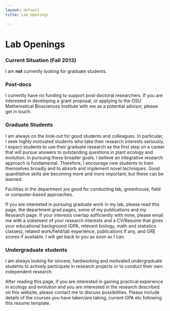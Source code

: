 ```yaml
---
layout: default
title: Lab Openings

---
```


# Lab Openings

### Current Situation (Fall 2013)

I am **not** currently looking for graduate students.


### Post-docs
I currently have no funding to support post-doctoral researchers. If you are interested in developing a grant proposal, or applying to the OSU Mathematical Biosciences Institute with me as a potential advisor, please get in touch.


### Graduate Students
I am always on the look-out for good students and colleagues. In particular, I seek highly motivated students who take their research interests seriously. I expect students to use their graduate research as the first step on a career that will pursue answers to outstanding questions in plant ecology and evolution. In pursuing these broader goals, I believe an integrative research approach is fundamental. Therefore, I encourage new students to train themselves broadly and to absorb and implement novel techniques. Good quantitative skills are becoming more and more important, but these can be learned.

Facilities in the department are good for conducting lab, greenhouse, field or computer-based approaches.

If you are interested in pursuing graduate work in my lab, please read this page, the department grad pages, some of my publications and my Research page. If your interests overlap sufficiently with mine, please email me with a statement of your research interests and a CV/Resume that gives your educational background (GPA, relevant biology, math and statistics classes), related work/field/lab experience, publications if any, and GRE scores if available. I will get back to you as soon as I can.


### Undergraduate students
I am always looking for sincere, hardworking and motivated undergraduate students to actively participate in research projects or to conduct their own independent research.

After reading this page, if you are interested in gaining practical experience in ecology and evolution and you are interested in the research described on this website, please contact me to discuss possibilities. Please include details of the courses you have taken/are taking, current GPA etc following this resume template.

